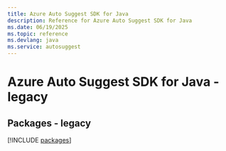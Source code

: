 ```yaml
---
title: Azure Auto Suggest SDK for Java
description: Reference for Azure Auto Suggest SDK for Java
ms.date: 06/19/2025
ms.topic: reference
ms.devlang: java
ms.service: autosuggest
---
```

# Azure Auto Suggest SDK for Java - legacy
## Packages - legacy
[!INCLUDE [packages](auto-suggest-index.md)]